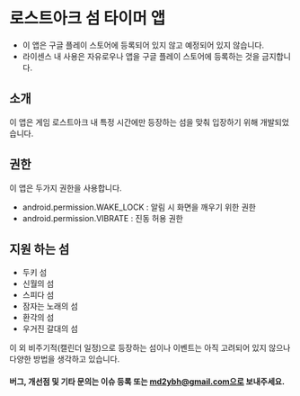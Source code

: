 # 로스트아크 섬 타이머 앱

- 이 앱은 구글 플레이 스토어에 등록되어 있지 않고 예정되어 있지 않습니다.
- 라이센스 내 사용은 자유로우나 앱을 구글 플레이 스토어에 등록하는 것을 금지합니다.

## 소개  
이 앱은 게임 로스트아크 내 특정 시간에만 등장하는 섬을 맞춰 입장하기 위해 개발되었습니다.

## 권한  
이 앱은 두가지 권한을 사용합니다.
- android.permission.WAKE_LOCK : 알림 시 화면을 깨우기 위한 권한
- android.permission.VIBRATE : 진동 허용 권한

## 지원 하는 섬  
- 두키 섬
- 신월의 섬
- 스피다 섬
- 잠자는 노래의 섬
- 환각의 섬
- 우거진 갈대의 섬

이 외 비주기적(캘린더 일정)으로 등장하는 섬이나 이벤트는 아직 고려되어 있지 않으나 다양한 방법을 생각하고 있습니다.

#### 버그, 개선점 및 기타 문의는 이슈 등록 또는 md2ybh@gmail.com으로 보내주세요.

